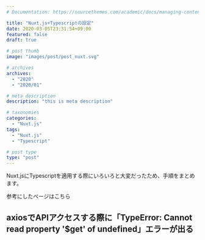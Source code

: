```yaml
---
# Documentation: https://sourcethemes.com/academic/docs/managing-content/

title: "Nuxt.js+Typescriptの設定"
date: 2020-03-05T23:31:54+09:00
featured: false
draft: true

# post thumb
image: "images/post/post_nuxt.svg"

# archives
archives:
  - "2020"
  - "2020/01"

# meta description
description: "this is meta description"

# taxonomies
categories:
  - "Nuxt.js"
tags:
  - "Nuxt.js"
  - "Typescript"

# post type
type: "post"
---
```


Nuxt.jsにTypescriptを適用する際にいろいろと大変だったため、手順をまとめます。

参考にしたページはこちら


## axiosでAPIアクセスする際に「TypeError: Cannot read property '$get' of undefined」エラーが出る

